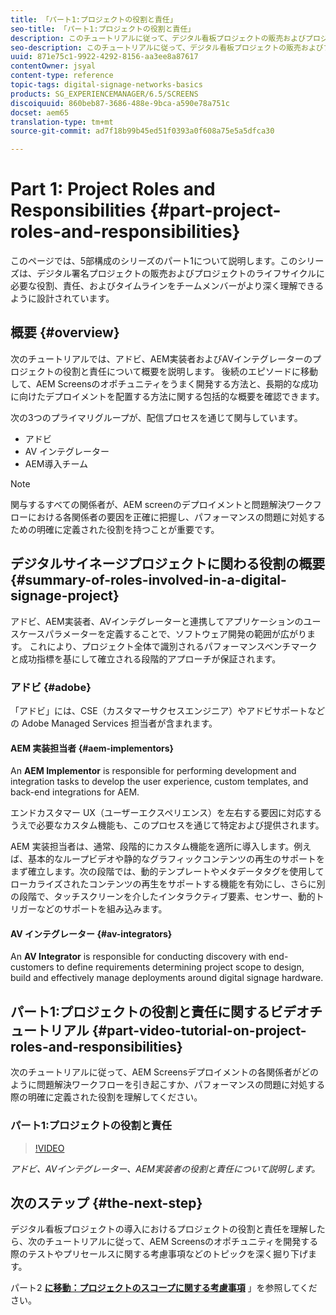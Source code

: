 ```yaml
---
title: 「パート1:プロジェクトの役割と責任」
seo-title: 「パート1:プロジェクトの役割と責任」
description: このチュートリアルに従って、デジタル看板プロジェクトの販売およびプロジェクトのライフサイクルに必要な役割、責任、およびタイムラインをより深く理解します。
seo-description: このチュートリアルに従って、デジタル看板プロジェクトの販売およびプロジェクトのライフサイクルに必要な役割、責任、およびタイムラインをより深く理解します。
uuid: 871e75c1-9922-4292-8156-aa3ee8a87617
contentOwner: jsyal
content-type: reference
topic-tags: digital-signage-networks-basics
products: SG_EXPERIENCEMANAGER/6.5/SCREENS
discoiquuid: 860beb87-3686-488e-9bca-a590e78a751c
docset: aem65
translation-type: tm+mt
source-git-commit: ad7f18b99b45ed51f0393a0f608a75e5a5dfca30

---
```



# Part 1: Project Roles and Responsibilities {#part-project-roles-and-responsibilities}

このページでは、5部構成のシリーズのパート1について説明します。このシリーズは、デジタル署名プロジェクトの販売およびプロジェクトのライフサイクルに必要な役割、責任、およびタイムラインをチームメンバーがより深く理解できるように設計されています。

## 概要 {#overview}

次のチュートリアルでは、アドビ、AEM実装者およびAVインテグレーターのプロジェクトの役割と責任について概要を説明します。 後続のエピソードに移動して、AEM Screensのオポチュニティをうまく開発する方法と、長期的な成功に向けたデプロイメントを配置する方法に関する包括的な概要を確認できます。

次の3つのプライマリグループが、配信プロセスを通じて関与しています。

* アドビ
* AV インテグレーター
* AEM導入チーム

>[!NOTE]
>
>関与するすべての関係者が、AEM screenのデプロイメントと問題解決ワークフローにおける各関係者の要因を正確に把握し、パフォーマンスの問題に対処するための明確に定義された役割を持つことが重要です。

## デジタルサイネージプロジェクトに関わる役割の概要 {#summary-of-roles-involved-in-a-digital-signage-project}

アドビ、AEM実装者、AVインテグレーターと連携してアプリケーションのユースケースパラメーターを定義することで、ソフトウェア開発の範囲が広がります。 これにより、プロジェクト全体で識別されるパフォーマンスベンチマークと成功指標を基にして確立される段階的アプローチが保証されます。

### アドビ {#adobe}

「アドビ」には、CSE（カスタマーサクセスエンジニア）やアドビサポートなどの Adobe Managed Services 担当者が含まれます。

#### AEM 実装担当者 {#aem-implementors}

An **AEM Implementor** is responsible for performing development and integration tasks to develop the user experience, custom templates, and back-end integrations for AEM.

エンドカスタマー UX（ユーザーエクスペリエンス）を左右する要因に対応するうえで必要なカスタム機能も、このプロセスを通じて特定および提供されます。

AEM 実装担当者は、通常、段階的にカスタム機能を適所に導入します。例えば、基本的なループビデオや静的なグラフィックコンテンツの再生のサポートをまず確立します。次の段階では、動的テンプレートやメタデータタグを使用してローカライズされたコンテンツの再生をサポートする機能を有効にし、さらに別の段階で、タッチスクリーンを介したインタラクティブ要素、センサー、動的トリガーなどのサポートを組み込みます。

#### AV インテグレーター {#av-integrators}

An **AV Integrator** is responsible for conducting discovery with end-customers to define requirements determining project scope to design, build and effectively manage deployments around digital signage hardware.

## パート1:プロジェクトの役割と責任に関するビデオチュートリアル {#part-video-tutorial-on-project-roles-and-responsibilities}

次のチュートリアルに従って、AEM Screensデプロイメントの各関係者がどのように問題解決ワークフローを引き起こすか、パフォーマンスの問題に対処する際の明確に定義された役割を理解してください。

### パート1:プロジェクトの役割と責任

>[!VIDEO](https://video.tv.adobe.com/v/28375?captions=jpn)

*アドビ、AVインテグレーター、AEM実装者の役割と責任について説明します。*

## 次のステップ {#the-next-step}

デジタル看板プロジェクトの導入におけるプロジェクトの役割と責任を理解したら、次のチュートリアルに従って、AEM Screensのオポチュニティを開発する際のテストやプリセールスに関する考慮事項などのトピックを深く掘り下げます。

パート2 **[に移動：プロジェクトのスコープに関する考慮事項](project-considerations.md)** 」を参照してください。
